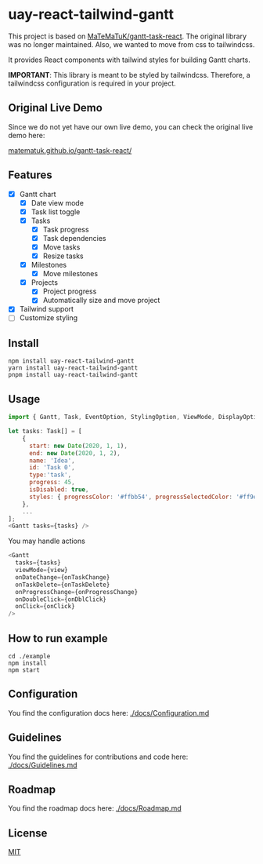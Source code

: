 # uay-react-tailwind-gantt

This project is based on [MaTeMaTuK/gantt-task-react](https://github.com/MaTeMaTuK/gantt-task-react).
The original library was no longer maintained. Also, we wanted to move from css to tailwindcss.

It provides React components with tailwind styles for building Gantt charts.

**IMPORTANT**: This library is meant to be styled by tailwindcss. Therefore, a tailwindcss configuration is required in your project.

## Original Live Demo

Since we do not yet have our own live demo, you can check the original live demo here:

[matematuk.github.io/gantt-task-react/](https://matematuk.github.io/gantt-task-react/)

## Features

- [x] Gantt chart
  - [x] Date view mode
  - [x] Task list toggle
  - [x] Tasks
    - [x] Task progress
    - [x] Task dependencies
    - [x] Move tasks
    - [x] Resize tasks
  - [x] Milestones
    - [x] Move milestones
  - [x] Projects
    - [x] Project progress
    - [x] Automatically size and move project
- [x] Tailwind support
- [ ] Customize styling

## Install

```
npm install uay-react-tailwind-gantt
yarn install uay-react-tailwind-gantt
pnpm install uay-react-tailwind-gantt
```

## Usage

```javascript
import { Gantt, Task, EventOption, StylingOption, ViewMode, DisplayOption } from 'uay-react-tailwind-gantt';

let tasks: Task[] = [
    {
      start: new Date(2020, 1, 1),
      end: new Date(2020, 1, 2),
      name: 'Idea',
      id: 'Task 0',
      type:'task',
      progress: 45,
      isDisabled: true,
      styles: { progressColor: '#ffbb54', progressSelectedColor: '#ff9e0d' },
    },
    ...
];
<Gantt tasks={tasks} />
```

You may handle actions

```javascript
<Gantt
  tasks={tasks}
  viewMode={view}
  onDateChange={onTaskChange}
  onTaskDelete={onTaskDelete}
  onProgressChange={onProgressChange}
  onDoubleClick={onDblClick}
  onClick={onClick}
/>
```

## How to run example

```
cd ./example
npm install
npm start
```

## Configuration

You find the configuration docs here: [./docs/Configuration.md](./docs/Configuration.md)

## Guidelines

You find the guidelines for contributions and code here: [./docs/Guidelines.md](./docs/Guidelines.md)

## Roadmap

You find the roadmap docs here: [./docs/Roadmap.md](./docs/Roadmap.md)

## License

[MIT](./LICENSE)
